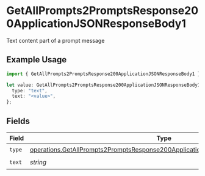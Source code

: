 # GetAllPrompts2PromptsResponse200ApplicationJSONResponseBody1

Text content part of a prompt message

## Example Usage

```typescript
import { GetAllPrompts2PromptsResponse200ApplicationJSONResponseBody1 } from "orq-poc-typescript-multi-env-version/models/operations";

let value: GetAllPrompts2PromptsResponse200ApplicationJSONResponseBody1 = {
  type: "text",
  text: "<value>",
};
```

## Fields

| Field                                                                                                                                                                                | Type                                                                                                                                                                                 | Required                                                                                                                                                                             | Description                                                                                                                                                                          |
| ------------------------------------------------------------------------------------------------------------------------------------------------------------------------------------ | ------------------------------------------------------------------------------------------------------------------------------------------------------------------------------------ | ------------------------------------------------------------------------------------------------------------------------------------------------------------------------------------ | ------------------------------------------------------------------------------------------------------------------------------------------------------------------------------------ |
| `type`                                                                                                                                                                               | [operations.GetAllPrompts2PromptsResponse200ApplicationJSONResponseBodyItems3Type](../../models/operations/getallprompts2promptsresponse200applicationjsonresponsebodyitems3type.md) | :heavy_check_mark:                                                                                                                                                                   | N/A                                                                                                                                                                                  |
| `text`                                                                                                                                                                               | *string*                                                                                                                                                                             | :heavy_check_mark:                                                                                                                                                                   | N/A                                                                                                                                                                                  |